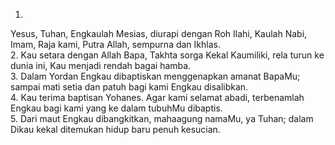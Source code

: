 1.
Yesus, Tuhan, Engkaulah Mesias, diurapi dengan Roh Ilahi,
Kaulah Nabi, Imam, Raja kami, Putra Allah, sempurna dan Ikhlas.
<br>
2.
Kau setara dengan Allah Bapa, Takhta sorga Kekal Kaumiliki,
rela turun ke dunia ini, Kau menjadi rendah bagai hamba.
<br>
3.
Dalam Yordan Engkau dibaptiskan menggenapkan amanat BapaMu;
sampai mati setia dan patuh bagi kami Engkau disalibkan.
<br>
4.
Kau terima baptisan Yohanes. Agar kami selamat abadi,
terbenamlah Engkau bagi kami yang ke dalam tubuhMu dibaptis.
<br>
5.
Dari maut Engkau dibangkitkan, mahaagung namaMu, ya Tuhan;
dalam Dikau kekal ditemukan hidup baru penuh kesucian.